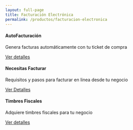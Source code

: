 ```yaml
---
layout: full-page
title: Facturación Electrónica
permalink: /productos/facturacion-electronica
---
```


<div class="more-products text-center padding-lv4-bottom">
  <div class="row">
    <div class="product col-sm-4 padding-lv4-bottom">
      <div class="icon text-center">
        <i class="fas fa-magic primary-color"></i>
      </div>
      <h4>AutoFacturación</h4>
      <p class="text-center body-xl-color font-size-sm">
        Genera facturas automáticamente con tu ticket de compra
      </p>
      <a href="/productos/facturacion-electronica/autofacturacion" class="btn btn-primary">Ver detalles</a>
    </div>
    <div class="product col-sm-4 padding-lv4-bottom">
      <div class="icon text-center">
        <i class="fas fa-file-alt success-color"></i>
      </div>
      <h4>Necesitas Facturar</h4>
      <p class="text-center body-xl-color font-size-sm">
        Requisitos y pasos para facturar en linea desde tu negocio
      </p>
      <a href="/productos/facturacion-electronica/necesitas-facturar" class="btn btn-primary">Ver Detalles</a>
    </div>
    <div class="product col-sm-4 padding-lv4-bottom">
      <div class="icon text-center">
        <i class="fas fa-certificate warning-color"></i>
      </div>
      <h4>Timbres Fiscales</h4>
      <p class="text-center body-xl-color font-size-sm">
        Adquiere timbres fiscales para tu negocio
      </p>
      <a href="/donde-comprar/tienda-virtual/timbres-fiscales" class="btn btn-primary">Ver detalles</a>
    </div>
  </div>
</div>


